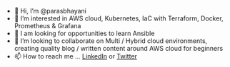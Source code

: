 - 👋 Hi, I’m @parasbhayani
- 👀 I’m interested in AWS cloud, Kubernetes, IaC with Terraform, Docker, Prometheus & Grafana
- 🌱 I am looking for opportunities to learn Ansible
- 💞️ I’m looking to collaborate on Multi / Hybrid cloud environments, creating quality blog / written content around AWS cloud for beginners
- 📫 How to reach me ... [LinkedIn](https://www.linkedin.com/in/parasbhayani/) or [Twitter](https://www.twitter.com/Morning_Siesta)

<!---
parasbhayani/parasbhayani is a ✨ special ✨ repository because its `README.md` (this file) appears on your GitHub profile.
You can click the Preview link to take a look at your changes.
--->
